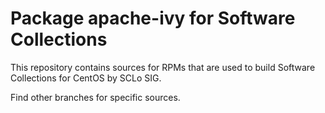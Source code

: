 # Package apache-ivy for Software Collections

This repository contains sources for RPMs that are used
to build Software Collections for CentOS by SCLo SIG.

Find other branches for specific sources.

